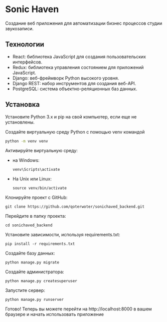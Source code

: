 # Sonic Haven
Создание веб приложения для автоматизации бизнес процессов студии звукозаписи.

## Технологии

- React: библиотека JavaScript для создания пользовательских интерфейсов.
- Redux: библиотека управления состоянием для приложений JavaScript.
- Django: веб-фреймворк Python высокого уровня.
- Django REST: набор инструментов для создания веб-API.
- PostgreSQL: система объектно-реляционных баз данных.

## Установка
Установите Python 3.x и pip на свой компьютер, если еще не установлены.

Создайте виртуальную среду Python с помощью venv командой
```sh
python -m venv venv
```
Активируйте виртуальную среду:
- на Windows: 
    ```
    venv\Scripts\activate
    ```
- На Unix или Linux:
    ```
    source venv/bin/activate
    ```
Клонируйте проект с GitHub:
```
git clone https://github.com/qoterwoter/sonichaved_backend.git
```
Перейдите в папку проекта:
```
cd sonichaved_backend
```
Установите зависимости, используя requirements.txt:
```
pip install -r requirements.txt 
```
Создайте базу данных:
```
python manage.py migrate
```
Создайте администратора:
```
python manage.py createsuperuser
```
Запустите сервер:
```
python manage.py runserver
```
Готово! Теперь вы можете перейти на http://localhost:8000 в вашем браузере и начать использовать приложение

[//]: # (These are reference links used in the body of this note and get stripped out when the markdown processor does its job. There is no need to format nicely because it shouldn't be seen. Thanks SO - http://stackoverflow.com/questions/4823468/store-comments-in-markdown-syntax)

   [dill]: <https://github.com/joemccann/dillinger>
   [git-repo-url]: <https://github.com/joemccann/dillinger.git>
   [john gruber]: <http://daringfireball.net>
   [df1]: <http://daringfireball.net/projects/markdown/>
   [markdown-it]: <https://github.com/markdown-it/markdown-it>
   [Ace Editor]: <http://ace.ajax.org>
   [node.js]: <http://nodejs.org>
   [Twitter Bootstrap]: <http://twitter.github.com/bootstrap/>
   [jQuery]: <http://jquery.com>
   [@tjholowaychuk]: <http://twitter.com/tjholowaychuk>
   [express]: <http://expressjs.com>
   [AngularJS]: <http://angularjs.org>
   [Gulp]: <http://gulpjs.com>

   [PlDb]: <https://github.com/joemccann/dillinger/tree/master/plugins/dropbox/README.md>
   [PlGh]: <https://github.com/joemccann/dillinger/tree/master/plugins/github/README.md>
   [PlGd]: <https://github.com/joemccann/dillinger/tree/master/plugins/googledrive/README.md>
   [PlOd]: <https://github.com/joemccann/dillinger/tree/master/plugins/onedrive/README.md>
   [PlMe]: <https://github.com/joemccann/dillinger/tree/master/plugins/medium/README.md>
   [PlGa]: <https://github.com/RahulHP/dillinger/blob/master/plugins/googleanalytics/README.md>
